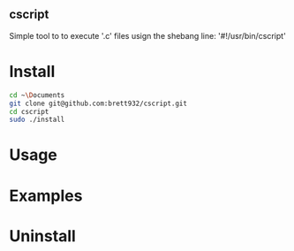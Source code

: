 ## cscript
Simple tool to to execute '.c' files usign the shebang line: '#!/usr/bin/cscript'

# Install
```bash
cd ~\Documents
git clone git@github.com:brett932/cscript.git
cd cscript
sudo ./install
```
# Usage

# Examples

# Uninstall
